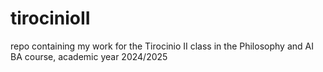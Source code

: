 # tirocinioII
repo containing my work for the Tirocinio II class in the Philosophy and AI BA course, academic year 2024/2025

